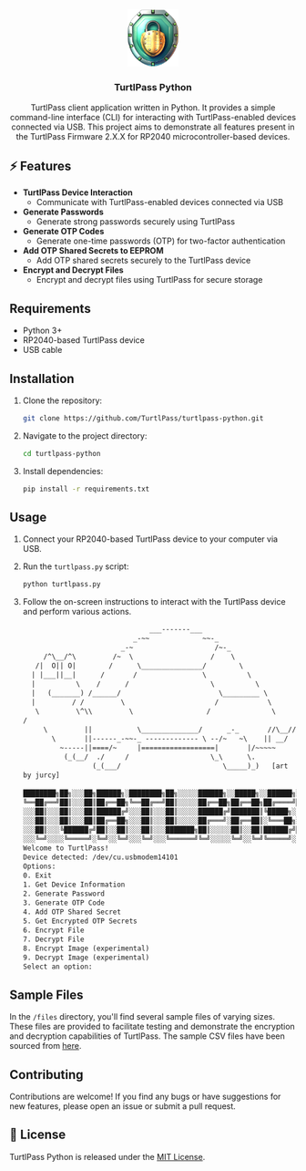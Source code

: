 <p align="center">
<img src="https://raw.githubusercontent.com/TurtlPass/turtlpass-firmware-arduino/main/assets/icon.png" alt="logo" width=90>
<h3 align="center">TurtlPass Python</h3>
<p align="center">
TurtlPass client application written in Python. It provides a simple command-line interface (CLI) for interacting with TurtlPass-enabled devices connected via USB. This project aims to demonstrate all features present in the TurtlPass Firmware 2.X.X for RP2040 microcontroller-based devices.</p>


## ⚡ Features

* **TurtlPass Device Interaction**
	* Communicate with TurtlPass-enabled devices connected via USB
* **Generate Passwords**
	* Generate strong passwords securely using TurtlPass
* **Generate OTP Codes**
	* Generate one-time passwords (OTP) for two-factor authentication
* **Add OTP Shared Secrets to EEPROM**
	* Add OTP shared secrets securely to the TurtlPass device
* **Encrypt and Decrypt Files**
	* Encrypt and decrypt files using TurtlPass for secure storage


## Requirements
* Python 3+
* RP2040-based TurtlPass device
* USB cable


## Installation
1. Clone the repository:

	```bash
	git clone https://github.com/TurtlPass/turtlpass-python.git
	```

2. Navigate to the project directory:

	```bash
	cd turtlpass-python
	```

3. Install dependencies:

	```bash
	pip install -r requirements.txt
	```

## Usage

1. Connect your RP2040-based TurtlPass device to your computer via USB.

2. Run the `turtlpass.py` script:

	```bash
	python turtlpass.py
	```

3. Follow the on-screen instructions to interact with the TurtlPass device and perform various actions.

	```
	                               ___-------___
	                           _-~~             ~~-_
	                        _-~                    /~-_
	     /^\__/^\         /~  \                   /    \
	   /|  O|| O|        /      \_______________/        \
	  | |___||__|      /       /                \          \
	  |          \    /      /                    \          \
	  |   (_______) /______/                        \_________ \
	  |         / /         \                      /            \
	   \         \^\\         \                  /               \     /
	     \         ||           \______________/      _-_       //\__//
	       \       ||------_-~~-_ ------------- \ --/~   ~\    || __/
	         ~-----||====/~     |==================|       |/~~~~~
	          (_(__/  ./     /                    \_\      \.
	                 (_(___/                         \_____)_)   [art by jurcy]
	
	████████╗██╗░░░██╗██████╗░████████╗██╗░░░░░██████╗░░█████╗░░██████╗░██████╗
	╚══██╔══╝██║░░░██║██╔══██╗╚══██╔══╝██║░░░░░██╔══██╗██╔══██╗██╔════╝██╔════╝
	░░░██║░░░██║░░░██║██████╔╝░░░██║░░░██║░░░░░██████╔╝███████║╚█████╗░╚█████╗░
	░░░██║░░░██║░░░██║██╔══██╗░░░██║░░░██║░░░░░██╔═══╝░██╔══██║░╚═══██╗░╚═══██╗
	░░░██║░░░╚██████╔╝██║░░██║░░░██║░░░███████╗██║░░░░░██║░░██║██████╔╝██████╔╝
	░░░╚═╝░░░░╚═════╝░╚═╝░░╚═╝░░░╚═╝░░░╚══════╝╚═╝░░░░░╚═╝░░╚═╝╚═════╝░╚═════╝░
	Welcome to TurtlPass!
	Device detected: /dev/cu.usbmodem14101
	Options:
	0. Exit
	1. Get Device Information
	2. Generate Password
	3. Generate OTP Code
	4. Add OTP Shared Secret
	5. Get Encrypted OTP Secrets
	6. Encrypt File
	7. Decrypt File
	8. Encrypt Image (experimental)
	9. Decrypt Image (experimental)
	Select an option:
	```


## Sample Files

In the `/files` directory, you'll find several sample files of varying sizes. These files are provided to facilitate testing and demonstrate the encryption and decryption capabilities of TurtlPass. The sample CSV files have been sourced from [here](https://github.com/datablist/sample-csv-files).


## Contributing

Contributions are welcome! If you find any bugs or have suggestions for new features, please open an issue or submit a pull request.


## 📄 License

TurtlPass Python is released under the [MIT License](https://github.com/TurtlPass/turtlpass-python/blob/master/LICENSE).

